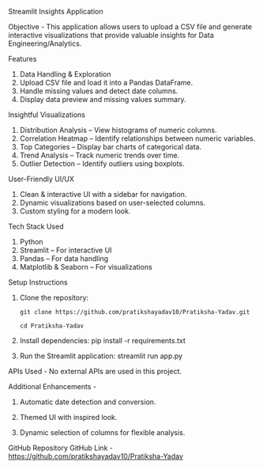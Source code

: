 Streamlit Insights Application 

Objective - 
   This application allows users to upload a CSV file and generate interactive visualizations that provide valuable insights for Data Engineering/Analytics.

Features
  1. Data Handling & Exploration
  2. Upload CSV file and load it into a Pandas DataFrame.
  3. Handle missing values and detect date columns.
  4. Display data preview and missing values summary.

Insightful Visualizations
  1. Distribution Analysis – View histograms of numeric columns.
  2. Correlation Heatmap – Identify relationships between numeric variables.
  3. Top Categories – Display bar charts of categorical data.
  4. Trend Analysis – Track numeric trends over time.
  5. Outlier Detection – Identify outliers using boxplots.

User-Friendly UI/UX
  1. Clean & interactive UI with a sidebar for navigation.
  2. Dynamic visualizations based on user-selected columns.
  3. Custom styling for a modern look.

Tech Stack Used
  1. Python
  2. Streamlit – For interactive UI
  3. Pandas – For data handling
  4. Matplotlib & Seaborn – For visualizations
     
Setup Instructions
  1. Clone the repository:
     
         git clone https://github.com/pratikshayadav10/Pratiksha-Yadav.git
     
         cd Pratiksha-Yadav
  3. Install dependencies:
      pip install -r requirements.txt
  4. Run the Streamlit application:
      streamlit run app.py

APIs Used -
  No external APIs are used in this project.

Additional Enhancements -

  1. Automatic date detection and conversion.
  
  2. Themed UI with inspired look.
  
  3. Dynamic selection of columns for flexible analysis.


GitHub Repository
  GitHub Link - https://github.com/pratikshayadav10/Pratiksha-Yadav
